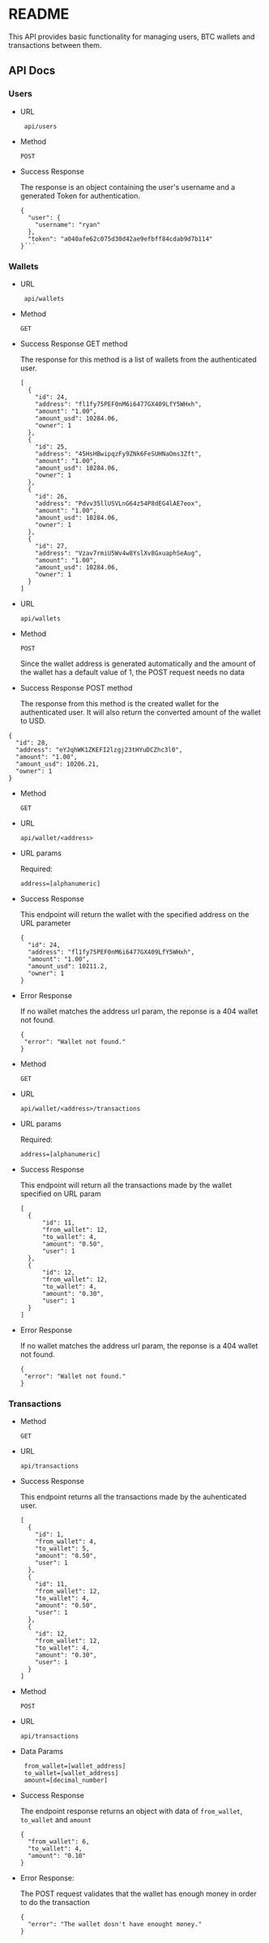 # README

This API provides basic functionality for managing users, BTC wallets and transactions between them.

## API Docs
### Users
  * URL

    ``` api/users```
  * Method

    ```POST```
  * Success Response
    
    The response is an object containing the user's username and a generated Token for authentication.
    ```
    {
      "user": {
        "username": "ryan"
      },
      "token": "a040afe62c075d30d42ae9efbff84cdab9d7b114"
    }´´´
### Wallets
  * URL

    ``` api/wallets```
  * Method

    ```GET```
  * Success Response GET method 
    
    The response for this method is a list of wallets from the authenticated user.
    ```
    [
      {
        "id": 24,
        "address": "fl1fy75PEF0nM6i6477GX409LfY5WHxh",
        "amount": "1.00",
        "amount_usd": 10284.06,
        "owner": 1
      },
      {
        "id": 25,
        "address": "45HsHBwipqzFy9ZNk6FeSUHNaOms3Zft",
        "amount": "1.00",
        "amount_usd": 10284.06,
        "owner": 1
      },
      {
        "id": 26,
        "address": "Pdvv35llUSVLnG64z54P8dEG4lAE7eox",
        "amount": "1.00",
        "amount_usd": 10284.06,
        "owner": 1
      },
      {
        "id": 27,
        "address": "Vzav7rmiU5Wv4w8YslXv8GxuaphSeAug",
        "amount": "1.00",
        "amount_usd": 10284.06,
        "owner": 1
      }
    ]
  * URL

    ```api/wallets```
  * Method

    ```POST```
  
    Since the wallet address is generated automatically and the amount of the wallet has a default value of 1, the POST request needs no data

  * Success Response POST method
    
    The response from this method is the created wallet for the authenticated user. It will also return the converted amount of the wallet to USD.
  ```
  {
    "id": 28,
    "address": "eYJqhWK1ZKEFI2lzgj23tHYuDCZhc3l0",
    "amount": "1.00",
    "amount_usd": 10206.21,
    "owner": 1
  }
```

* Method

  ```GET```
* URL

  ```api/wallet/<address>```
* URL params
  
  Required: 

  ```address=[alphanumeric]```
* Success Response
  
  This endpoint will return the wallet with the specified address on the URL parameter

  ```
  {
    "id": 24,
    "address": "fl1fy75PEF0nM6i6477GX409LfY5WHxh",
    "amount": "1.00",
    "amount_usd": 10211.2,
    "owner": 1
  }

* Error Response

  If no wallet matches the address url param, the reponse is a 404 wallet not found.

   ```
   {
    "error": "Wallet not found."
   }
* Method

  ```GET```
* URL

  ```api/wallet/<address>/transactions```
* URL params
  
  Required: 

  ```address=[alphanumeric]```
* Success Response
  
  This endpoint will return all the transactions made by the wallet specified on URL param

  ```
  [
    {
        "id": 11,
        "from_wallet": 12,
        "to_wallet": 4,
        "amount": "0.50",
        "user": 1
    },
    {
        "id": 12,
        "from_wallet": 12,
        "to_wallet": 4,
        "amount": "0.30",
        "user": 1
    }
  ]
* Error Response

  If no wallet matches the address url param, the reponse is a 404 wallet not found.

   ```
   {
    "error": "Wallet not found."
   }
### Transactions
  * Method

    ```GET```
  * URL

    ```api/transactions```
  * Success Response

    This endpoint returns all the transactions made by the auhenticated user.

    ```
    [
      {
        "id": 1,
        "from_wallet": 4,
        "to_wallet": 5,
        "amount": "0.50",
        "user": 1
      },
      {
        "id": 11,
        "from_wallet": 12,
        "to_wallet": 4,
        "amount": "0.50",
        "user": 1
      },
      { 
        "id": 12,
        "from_wallet": 12,
        "to_wallet": 4,
        "amount": "0.30",
        "user": 1
      }
    ]
  * Method
    
    ```POST```

  * URL
    
    ```api/transactions```
  * Data Params
    ```
     from_wallet=[wallet_address]
     to_wallet=[wallet_address]
     amount=[decimal_number]
  * Success Response

    The endpoint response returns an object with data of ```from_wallet```, ```to_wallet``` and ```amount```
    ```
    {
      "from_wallet": 6,
      "to_wallet": 4,
      "amount": "0.10"
    }
  * Error Response:

    The POST request validates that the wallet has enough money in order to do the transaction
    ```
    {
      "error": "The wallet dosn't have enought money."
    }
